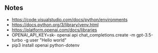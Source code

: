 ## Notes

- https://code.visualstudio.com/docs/python/environments
- https://docs.python.org/3/library/venv.html
- https://platform.openai.com/docs/libraries
- OPENAI_API_KEY=sk- openai api chat_completions.create -m gpt-3.5-turbo -g user "Hello world"
- pip3 install openai python-dotenv